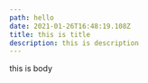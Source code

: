 ```yaml
---
path: hello
date: 2021-01-26T16:48:19.108Z
title: this is title
description: this is description
---
```

this is body